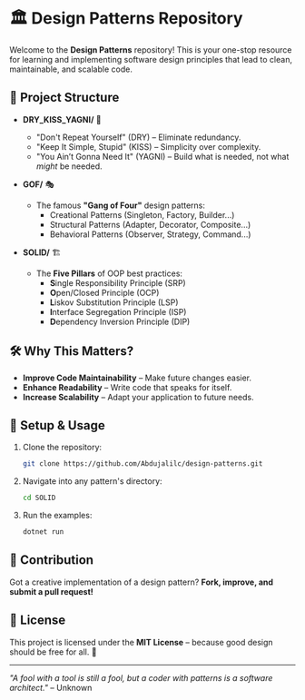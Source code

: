 # 🏛️ Design Patterns Repository

Welcome to the **Design Patterns** repository! This is your one-stop resource for learning and implementing software design principles that lead to clean, maintainable, and scalable code. 

## 📂 Project Structure

- **DRY_KISS_YAGNI/** 🧹  
  - "Don't Repeat Yourself" (DRY) – Eliminate redundancy.  
  - "Keep It Simple, Stupid" (KISS) – Simplicity over complexity.  
  - "You Ain’t Gonna Need It" (YAGNI) – Build what is needed, not what *might* be needed.

- **GOF/** 🎭  
  - The famous **"Gang of Four"** design patterns:
    - Creational Patterns (Singleton, Factory, Builder...)
    - Structural Patterns (Adapter, Decorator, Composite...)
    - Behavioral Patterns (Observer, Strategy, Command...)

- **SOLID/** 🏗️  
  - The **Five Pillars** of OOP best practices:
    - **S**ingle Responsibility Principle (SRP)  
    - **O**pen/Closed Principle (OCP)  
    - **L**iskov Substitution Principle (LSP)  
    - **I**nterface Segregation Principle (ISP)  
    - **D**ependency Inversion Principle (DIP)  

## 🛠️ Why This Matters?

- **Improve Code Maintainability** – Make future changes easier.
- **Enhance Readability** – Write code that speaks for itself.
- **Increase Scalability** – Adapt your application to future needs.

## 🚀 Setup & Usage

1. Clone the repository:
   ```sh
   git clone https://github.com/Abdujalilc/design-patterns.git
   ```
2. Navigate into any pattern's directory:
   ```sh
   cd SOLID
   ```
3. Run the examples:
   ```sh
   dotnet run
   ```

## 🤝 Contribution

Got a creative implementation of a design pattern? **Fork, improve, and submit a pull request!**

## 📜 License

This project is licensed under the **MIT License** – because good design should be free for all. 🚀

---

_"A fool with a tool is still a fool, but a coder with patterns is a software architect."_ – Unknown  
